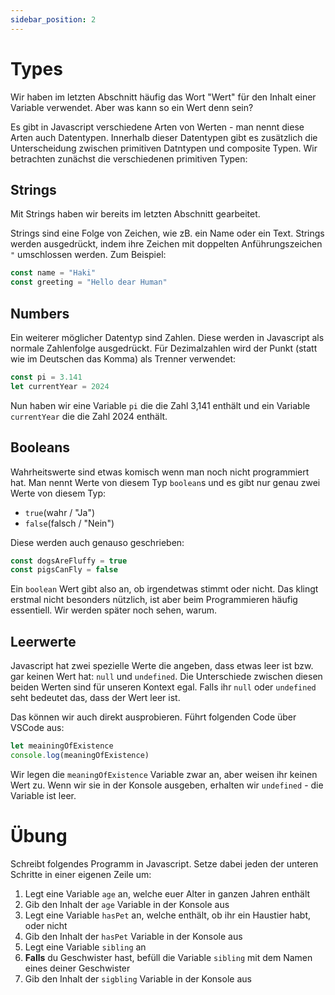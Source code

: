 ```yaml
---
sidebar_position: 2
---
```


# Types

Wir haben im letzten Abschnitt häufig das Wort "Wert" für den Inhalt einer Variable verwendet. Aber was kann so ein Wert denn sein?

Es gibt in Javascript verschiedene Arten von Werten - man nennt diese Arten auch Datentypen. Innerhalb dieser Datentypen gibt es zusätzlich die Unterscheidung zwischen primitiven Datntypen und composite Typen. Wir betrachten zunächst die verschiedenen primitiven Typen:

## Strings

Mit Strings haben wir bereits im letzten Abschnitt gearbeitet.

Strings sind eine Folge von Zeichen, wie zB. ein Name oder ein Text. Strings werden ausgedrückt, indem ihre Zeichen mit doppelten Anführungszeichen `"` umschlossen werden. Zum Beispiel:

```js
const name = "Haki"
const greeting = "Hello dear Human"
```

## Numbers

Ein weiterer möglicher Datentyp sind Zahlen. Diese werden in Javascript als normale Zahlenfolge ausgedrückt. Für Dezimalzahlen wird der Punkt (statt wie im Deutschen das Komma) als Trenner verwendet:

```js
const pi = 3.141
let currentYear = 2024
```

Nun haben wir eine Variable `pi` die die Zahl 3,141 enthält und ein Variable `currentYear` die die Zahl 2024 enthält.

## Booleans

Wahrheitswerte sind etwas komisch wenn man noch nicht programmiert hat. Man nennt Werte von diesem Typ `boolean`s und es gibt nur genau zwei Werte von diesem Typ:

-   `true`(wahr / "Ja")
-   `false`(falsch / "Nein")

Diese werden auch genauso geschrieben:

```js
const dogsAreFluffy = true
const pigsCanFly = false
```

Ein `boolean` Wert gibt also an, ob irgendetwas stimmt oder nicht. Das klingt erstmal nicht besonders nützlich, ist aber beim Programmieren häufig essentiell. Wir werden später noch sehen, warum.

## Leerwerte

Javascript hat zwei spezielle Werte die angeben, dass etwas leer ist bzw. gar keinen Wert hat: `null` und `undefined`. Die Unterschiede zwischen diesen beiden Werten sind für unseren Kontext egal. Falls ihr `null` oder `undefined` seht bedeutet das, dass der Wert leer ist.

Das können wir auch direkt ausprobieren. Führt folgenden Code über VSCode aus:

```js
let meainingOfExistence
console.log(meaningOfExistence)
```

Wir legen die `meaningOfExistence` Variable zwar an, aber weisen ihr keinen Wert zu. Wenn wir sie in der Konsole ausgeben, erhalten wir `undefined` - die Variable ist leer.

# Übung

Schreibt folgendes Programm in Javascript. Setze dabei jeden der unteren Schritte in einer eigenen Zeile um:

1.  Legt eine Variable `age` an, welche euer Alter in ganzen Jahren enthält
2.  Gib den Inhalt der `age` Variable in der Konsole aus
3.  Legt eine Variable `hasPet` an, welche enthält, ob ihr ein Haustier habt, oder nicht
4.  Gib den Inhalt der `hasPet` Variable in der Konsole aus
5.  Legt eine Variable `sibling` an
6.  **Falls** du Geschwister hast, befüll die Variable `sibling` mit dem Namen eines deiner Geschwister
7.  Gib den Inhalt der `sigbling` Variable in der Konsole aus
